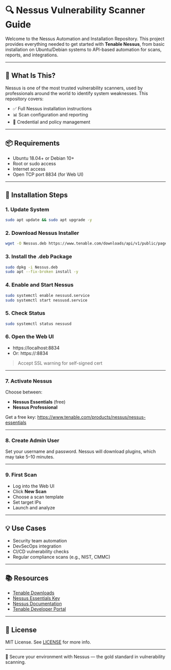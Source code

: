 # 🔍 Nessus Vulnerability Scanner Guide

Welcome to the Nessus Automation and Installation Repository. This project provides everything needed to get started with **Tenable Nessus**, from basic installation on Ubuntu/Debian systems to API-based automation for scans, reports, and integrations.

---

## 📘 What Is This?

Nessus is one of the most trusted vulnerability scanners, used by professionals around the world to identify system weaknesses. This repository covers:

- ✅ Full Nessus installation instructions
- 📊 Scan configuration and reporting
- 🔐 Credential and policy management

---

## 📦 Requirements

- Ubuntu 18.04+ or Debian 10+
- Root or sudo access
- Internet access
- Open TCP port 8834 (for Web UI)

---

## 🚀 Installation Steps

### 1. Update System

```bash
sudo apt update && sudo apt upgrade -y
```

### 2. Download Nessus Installer

```bash
wget -O Nessus.deb https://www.tenable.com/downloads/api/v1/public/pages/nessus/downloads/nessus-10.6.1-debian10_amd64.deb
```

### 3. Install the .deb Package

```bash
sudo dpkg -i Nessus.deb
sudo apt --fix-broken install -y
```

### 4. Enable and Start Nessus

```bash
sudo systemctl enable nessusd.service
sudo systemctl start nessusd.service
```

### 5. Check Status

```bash
sudo systemctl status nessusd
```

### 6. Open the Web UI

- https://localhost:8834  
- Or: https://<your-server-ip>:8834

> Accept SSL warning for self-signed cert

---

### 7. Activate Nessus

Choose between:
- **Nessus Essentials** (free)  
- **Nessus Professional**

Get a free key: https://www.tenable.com/products/nessus/nessus-essentials

---

### 8. Create Admin User

Set your username and password. Nessus will download plugins, which may take 5–10 minutes.

---

### 9. First Scan

- Log into the Web UI
- Click **New Scan**
- Choose a scan template
- Set target IPs
- Launch and analyze

---

## 💡 Use Cases

- Security team automation
- DevSecOps integration
- CI/CD vulnerability checks
- Regular compliance scans (e.g., NIST, CMMC)

---

## 📚 Resources

- [Tenable Downloads](https://www.tenable.com/downloads/nessus)
- [Nessus Essentials Key](https://www.tenable.com/products/nessus/nessus-essentials)
- [Nessus Documentation](https://docs.tenable.com/nessus.htm)
- [Tenable Developer Portal](https://developer.tenable.com/)

---

## 📄 License

MIT License. See [LICENSE](LICENSE) for more info.

---

🚀 Secure your environment with Nessus — the gold standard in vulnerability scanning.